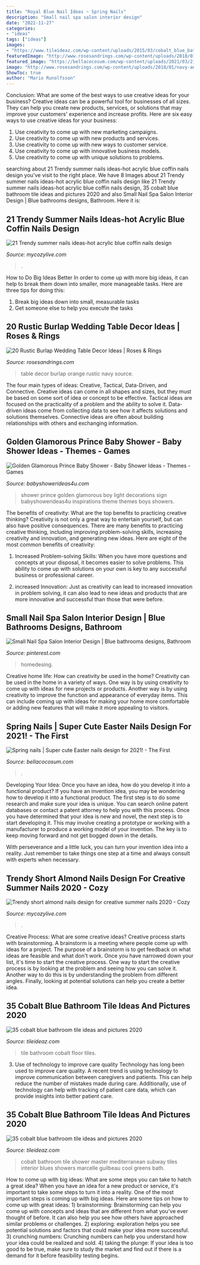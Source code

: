 ```yaml
---
title: "Royal Blue Nail Ideas ~ Spring Nails"
description: "Small nail spa salon interior design"
date: "2022-11-27"
categories:
- "ideas"
tags: ["ideas"]
images:
- "https://www.tileideaz.com/wp-content/uploads/2015/03/cobalt_blue_bathroom_tile_19.jpg"
featuredImage: "http://www.rosesandrings.com/wp-content/uploads/2018/01/navy-and-orange-burlap-wedding-table-decor.jpg"
featured_image: "https://bellacocosum.com/wp-content/uploads/2021/03/21-6.jpg"
image: "http://www.rosesandrings.com/wp-content/uploads/2018/01/navy-and-orange-burlap-wedding-table-decor.jpg"
ShowToc: true
author: "Mario Runolfsson"
---
```



Conclusion: What are some of the best ways to use creative ideas for your business?
Creative ideas can be a powerful tool for businesses of all sizes. They can help you create new products, services, or solutions that may improve your customers' experience and increase profits. Here are six easy ways to use creative ideas for your business: 
1. Use creativity to come up with new marketing campaigns.
2. Use creativity to come up with new products and services.
3. Use creativity to come up with new ways to customer service.
4. Use creativity to come up with innovative business models.
5. Use creativity to come up with unique solutions to problems.

	

		
searching about 21 Trendy summer nails ideas-hot acrylic blue coffin nails design you've visit to the right place. We have 8 Images about 21 Trendy summer nails ideas-hot acrylic blue coffin nails design like 21 Trendy summer nails ideas-hot acrylic blue coffin nails design, 35 cobalt blue bathroom tile ideas and pictures 2020 and also Small Nail Spa Salon Interior Design | Blue bathrooms designs, Bathroom. Here it is:
		
    
## 21 Trendy Summer Nails Ideas-hot Acrylic Blue Coffin Nails Design

<img loading=lazy src="https://mycozylive.com/wp-content/uploads/2020/07/14-1.png" onerror="this.onerror=null;this.src='https://tse1.mm.bing.net/th?id=OIP.zqLgrkc9ZZwor9eS5SO95QHaKA&amp;pid=15.1';" alt="21 Trendy summer nails ideas-hot acrylic blue coffin nails design">

_Source: mycozylive.com_

>. 

	

How to Do Big Ideas Better
In order to come up with more big ideas, it can help to break them down into smaller, more manageable tasks. Here are three tips for doing this:
1. Break big ideas down into small, measurable tasks
2. Get someone else to help you execute the tasks

    
## 20 Rustic Burlap Wedding Table Decor Ideas | Roses &amp; Rings

<img loading=lazy src="http://www.rosesandrings.com/wp-content/uploads/2018/01/navy-and-orange-burlap-wedding-table-decor.jpg" onerror="this.onerror=null;this.src='https://tse4.mm.bing.net/th?id=OIP.IGcz_tVStrDDHDKtXvVfAgHaLG&amp;pid=15.1';" alt="20 Rustic Burlap Wedding Table Decor Ideas | Roses &amp; Rings">

_Source: rosesandrings.com_

>table decor burlap orange rustic navy source. 

	

The four main types of ideas: Creative, Tactical, Data-Driven, and Connective.
Creative ideas can come in all shapes and sizes, but they must be based on some sort of idea or concept to be effective. Tactical ideas are focused on the practicality of a problem and the ability to solve it. Data-driven ideas come from collecting data to see how it affects solutions and solutions themselves. Connective ideas are often about building relationships with others and exchanging information.

    
## Golden Glamorous Prince Baby Shower - Baby Shower Ideas - Themes - Games

<img loading=lazy src="http://www.babyshowerideas4u.com/wp-content/uploads/2016/04/Golden-Glamorous-Prince-Baby-Shower-Light-Sign.jpg" onerror="this.onerror=null;this.src='https://tse1.mm.bing.net/th?id=OIP.FrrB8XLROoy8gt1YPM8AnQHaKK&amp;pid=15.1';" alt="Golden Glamorous Prince Baby Shower - Baby Shower Ideas - Themes - Games">

_Source: babyshowerideas4u.com_

>shower prince golden glamorous boy light decorations sign babyshowerideas4u inspirations theme themes boys showers. 

	

The benefits of creativity: What are the top benefits to practicing creative thinking?
Creativity is not only a great way to entertain yourself, but can also have positive consequences. There are many benefits to practicing creative thinking, including improving problem-solving skills, increasing creativity and innovation, and generating new ideas. Here are eight of the most common benefits of creativity:
1. Increased Problem-solving Skills: When you have more questions and concepts at your disposal, it becomes easier to solve problems. This ability to come up with solutions on your own is key to any successful business or professional career.

2. increased Innovation: Just as creativity can lead to increased innovation in problem solving, it can also lead to new ideas and products that are more innovative and successful than those that were before.

    
## Small Nail Spa Salon Interior Design | Blue Bathrooms Designs, Bathroom

<img loading=lazy src="https://i.pinimg.com/736x/6d/93/59/6d9359ea48d72a3bb7024e65243ef774.jpg" onerror="this.onerror=null;this.src='https://tse4.mm.bing.net/th?id=OIP.q3hxxub8NfuaJT3H12I7kAHaLH&amp;pid=15.1';" alt="Small Nail Spa Salon Interior Design | Blue bathrooms designs, Bathroom">

_Source: pinterest.com_

>homedesing. 

	

Creative home life: How can creativity be used in the home?
Creativity can be used in the home in a variety of ways. One way is by using creativity to come up with ideas for new projects or products. Another way is by using creativity to improve the function and appearance of everyday items. This can include coming up with ideas for making your home more comfortable or adding new features that will make it more appealing to visitors.

    
## Spring Nails | Super Cute Easter Nails Design For 2021! - The First

<img loading=lazy src="https://bellacocosum.com/wp-content/uploads/2021/03/21-6.jpg" onerror="this.onerror=null;this.src='https://tse2.mm.bing.net/th?id=OIP.kLBQrrU5al7GBclGhe9wbgHaLO&amp;pid=15.1';" alt="Spring nails | Super cute Easter nails design for 2021! - The First">

_Source: bellacocosum.com_

>. 

	

Developing Your Idea: Once you have an idea, how do you develop it into a functional product?
If you have an invention idea, you may be wondering how to develop it into a functional product. The first step is to do some research and make sure your idea is unique. You can search online patent databases or contact a patent attorney to help you with this process.
Once you have determined that your idea is new and novel, the next step is to start developing it. This may involve creating a prototype or working with a manufacturer to produce a working model of your invention. The key is to keep moving forward and not get bogged down in the details.

With perseverance and a little luck, you can turn your invention idea into a reality. Just remember to take things one step at a time and always consult with experts when necessary.

    
## Trendy Short Almond Nails Design For Creative Summer Nails 2020 - Cozy

<img loading=lazy src="https://mycozylive.com/wp-content/uploads/2020/07/9-2.png" onerror="this.onerror=null;this.src='https://tse2.mm.bing.net/th?id=OIP.-KpCGDhmx9oBa_GZ81hDIQHaJ1&amp;pid=15.1';" alt="Trendy short almond nails design for creative summer nails 2020 - Cozy">

_Source: mycozylive.com_

>. 

	

Creative Process: What are some creative ideas?
Creative process starts with brainstorming. A brainstorm is a meeting where people come up with ideas for a project. The purpose of a brainstorm is to get feedback on what ideas are feasible and what don't work. Once you have narrowed down your list, it's time to start the creative process.
One way to start the creative process is by looking at the problem and seeing how you can solve it. Another way to do this is by understanding the problem from different angles. Finally, looking at potential solutions can help you create a better idea.

    
## 35 Cobalt Blue Bathroom Tile Ideas And Pictures 2020

<img loading=lazy src="https://www.tileideaz.com/wp-content/uploads/2015/03/cobalt_blue_bathroom_tile_19.jpg" onerror="this.onerror=null;this.src='https://tse2.mm.bing.net/th?id=OIP.jyl8qTgaKaQisjCdbcTjJQHaLI&amp;pid=15.1';" alt="35 cobalt blue bathroom tile ideas and pictures 2020">

_Source: tileideaz.com_

>tile bathroom cobalt floor tiles. 

	

3) Use of technology to improve care quality
Technology has long been used to improve care quality. A recent trend is using technology to improve communication between caregivers and patients. This can help reduce the number of mistakes made during care. Additionally, use of technology can help with tracking of patient care data, which can provide insights into better patient care.

    
## 35 Cobalt Blue Bathroom Tile Ideas And Pictures 2020

<img loading=lazy src="https://www.tileideaz.com/wp-content/uploads/2015/03/cobalt_blue_bathroom_tile_12.jpg" onerror="this.onerror=null;this.src='https://tse3.mm.bing.net/th?id=OIP.VOGwCCKwZhJaISl2azNQCQHaLI&amp;pid=15.1';" alt="35 cobalt blue bathroom tile ideas and pictures 2020">

_Source: tileideaz.com_

>cobalt bathroom tile shower master mediterranean subway tiles interior blues showers marcelle guilbeau cool greens bath. 

	

How to come up with big ideas: What are some steps you can take to hatch a great idea?
When you have an idea for a new product or service, it's important to take some steps to turn it into a reality. One of the most important steps is coming up with big ideas. Here are some tips on how to come up with great ideas: 1) brainstorming: Brainstorming can help you come up with concepts and ideas that are different from what you've ever thought of before. It can also help you see how others have approached similar problems or challenges. 2) exploring: exploration helps you see potential solutions and factors that could make your idea more successful. 3) crunching numbers: Crunching numbers can help you understand how your idea could be realized and sold. 4) taking the plunge: If your idea is too good to be true, make sure to study the market and find out if there is a demand for it before feasibility testing begins.

